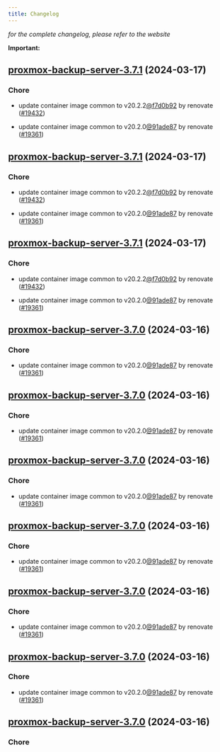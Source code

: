 ```yaml
---
title: Changelog
---
```



*for the complete changelog, please refer to the website*

**Important:**


## [proxmox-backup-server-3.7.1](https://github.com/truecharts/charts/compare/proxmox-backup-server-3.6.0...proxmox-backup-server-3.7.1) (2024-03-17)

### Chore



- update container image common to v20.2.2[@f7d0b92](https://github.com/f7d0b92) by renovate ([#19432](https://github.com/truecharts/charts/issues/19432))

- update container image common to v20.2.0[@91ade87](https://github.com/91ade87) by renovate ([#19361](https://github.com/truecharts/charts/issues/19361))


## [proxmox-backup-server-3.7.1](https://github.com/truecharts/charts/compare/proxmox-backup-server-3.6.0...proxmox-backup-server-3.7.1) (2024-03-17)

### Chore



- update container image common to v20.2.2[@f7d0b92](https://github.com/f7d0b92) by renovate ([#19432](https://github.com/truecharts/charts/issues/19432))

- update container image common to v20.2.0[@91ade87](https://github.com/91ade87) by renovate ([#19361](https://github.com/truecharts/charts/issues/19361))


## [proxmox-backup-server-3.7.1](https://github.com/truecharts/charts/compare/proxmox-backup-server-3.6.0...proxmox-backup-server-3.7.1) (2024-03-17)

### Chore



- update container image common to v20.2.2[@f7d0b92](https://github.com/f7d0b92) by renovate ([#19432](https://github.com/truecharts/charts/issues/19432))

- update container image common to v20.2.0[@91ade87](https://github.com/91ade87) by renovate ([#19361](https://github.com/truecharts/charts/issues/19361))


## [proxmox-backup-server-3.7.0](https://github.com/truecharts/charts/compare/proxmox-backup-server-3.6.0...proxmox-backup-server-3.7.0) (2024-03-16)

### Chore



- update container image common to v20.2.0[@91ade87](https://github.com/91ade87) by renovate ([#19361](https://github.com/truecharts/charts/issues/19361))


## [proxmox-backup-server-3.7.0](https://github.com/truecharts/charts/compare/proxmox-backup-server-3.6.0...proxmox-backup-server-3.7.0) (2024-03-16)

### Chore



- update container image common to v20.2.0[@91ade87](https://github.com/91ade87) by renovate ([#19361](https://github.com/truecharts/charts/issues/19361))


## [proxmox-backup-server-3.7.0](https://github.com/truecharts/charts/compare/proxmox-backup-server-3.6.0...proxmox-backup-server-3.7.0) (2024-03-16)

### Chore



- update container image common to v20.2.0[@91ade87](https://github.com/91ade87) by renovate ([#19361](https://github.com/truecharts/charts/issues/19361))


## [proxmox-backup-server-3.7.0](https://github.com/truecharts/charts/compare/proxmox-backup-server-3.6.0...proxmox-backup-server-3.7.0) (2024-03-16)

### Chore



- update container image common to v20.2.0[@91ade87](https://github.com/91ade87) by renovate ([#19361](https://github.com/truecharts/charts/issues/19361))


## [proxmox-backup-server-3.7.0](https://github.com/truecharts/charts/compare/proxmox-backup-server-3.6.0...proxmox-backup-server-3.7.0) (2024-03-16)

### Chore



- update container image common to v20.2.0[@91ade87](https://github.com/91ade87) by renovate ([#19361](https://github.com/truecharts/charts/issues/19361))


## [proxmox-backup-server-3.7.0](https://github.com/truecharts/charts/compare/proxmox-backup-server-3.6.0...proxmox-backup-server-3.7.0) (2024-03-16)

### Chore



- update container image common to v20.2.0[@91ade87](https://github.com/91ade87) by renovate ([#19361](https://github.com/truecharts/charts/issues/19361))


## [proxmox-backup-server-3.7.0](https://github.com/truecharts/charts/compare/proxmox-backup-server-3.6.0...proxmox-backup-server-3.7.0) (2024-03-16)

### Chore